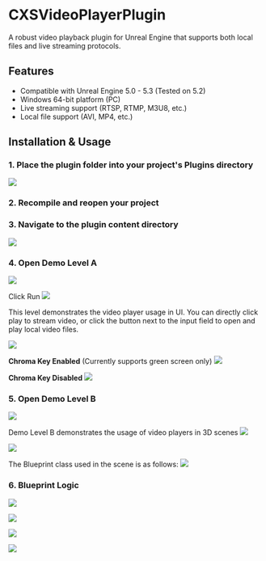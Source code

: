# CXSVideoPlayerPlugin

A robust video playback plugin for Unreal Engine that supports both local files and live streaming protocols.

## Features
* Compatible with Unreal Engine 5.0 - 5.3 (Tested on 5.2)
* Windows 64-bit platform (PC)
* Live streaming support (RTSP, RTMP, M3U8, etc.)
* Local file support (AVI, MP4, etc.)

## Installation & Usage

### 1. Place the plugin folder into your project's Plugins directory
![](https://markdown.liuchengtu.com/work/uploads/upload_b87e0c41ebc271c968718f7dff3c5e25.png)

### 2. Recompile and reopen your project
### 3. Navigate to the plugin content directory
![](https://markdown.liuchengtu.com/work/uploads/upload_6103a62f13ba601cfb78d85f58e7325c.png)

### 4. Open Demo Level A
![](https://markdown.liuchengtu.com/work/uploads/upload_e98a94806a3e4a823c1be6348dc0cc8c.png)

Click Run ![](https://markdown.liuchengtu.com/work/uploads/upload_4f9e15997e930bc86fea51ced1d1b844.png)

This level demonstrates the video player usage in UI. You can directly click play to stream video, or click the button next to the input field to open and play local video files.

![](https://markdown.liuchengtu.com/work/uploads/upload_ee14a9aa4f9b19e461ba179ca001b04d.png)

**Chroma Key Enabled** (Currently supports green screen only)
![](https://markdown.liuchengtu.com/work/uploads/upload_52b322c9c7d5c5ece6e0746bf61e6c31.png)

**Chroma Key Disabled**
![](https://markdown.liuchengtu.com/work/uploads/upload_e42d331ee159123c9e97b17be3522a22.png)

### 5. Open Demo Level B

![](https://markdown.liuchengtu.com/work/uploads/upload_5139039fe0dc7c9de6179b390b42a345.png)

Demo Level B demonstrates the usage of video players in 3D scenes
![](https://markdown.liuchengtu.com/work/uploads/upload_044b38bd9ddc53790b183983d1147c6a.png)

![](https://markdown.liuchengtu.com/work/uploads/upload_4c0e30cc0e4f3b4a162e402ce8bea171.png)

The Blueprint class used in the scene is as follows:
![](https://markdown.liuchengtu.com/work/uploads/upload_e88d55df6d6ecc71b0b9442854a87e50.png)

### 6. Blueprint Logic
![](https://markdown.liuchengtu.com/work/uploads/upload_ac0d6bfcb292913c2311bf7a9814cabe.png)

![](https://markdown.liuchengtu.com/work/uploads/upload_c06c4343ecd50a1d62dff447162e2165.png)

![](https://markdown.liuchengtu.com/work/uploads/upload_b5ae7b2484c785c649993855a7376b5b.png)

![](https://markdown.liuchengtu.com/work/uploads/upload_72a15fdbf892acb3ef02f7e860997d82.png)
